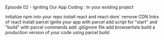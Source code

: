 Episode 02 - Igniting Our App
Coding :
In your existing project

initialize npm into your repo
install react and react-dom`
remove CDN links of react
install parcel
ignite your app with parcel
add script for "start" and "build" with parcel commands
add .gitignore file
add browserlists
build a production version of your code using parcel build